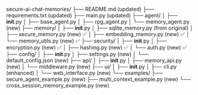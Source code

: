 secure-ai-chat-memories/
├── README.md (updated)
├── requirements.txt (updated)
├── main.py (updated)
├── agent/
│   ├── __init__.py
│   ├── base_agent.py
│   ├── rpg_agent.py
│   └── memory_agent.py (new)
├── memory/
│   ├── __init__.py
│   ├── sqlite_memory.py (from original)
│   ├── secure_memory.py (new) ✅ 
│   ├── embedding_memory.py (new) ✅ 
│   └── memory_utils.py (new) ✅ 
├── security/
│   ├── __init__.py
│   ├── encryption.py (new) ✅ 
│   ├── hashing.py (new) ✅ 
│   └── auth.py (new) ✅ 
├── config/
│   ├── __init__.py
│   ├── settings.py (new)
│   └── default_config.json (new)
├── api/
│   ├── __init__.py
│   ├── memory_api.py (new)
│   └── middleware.py (new)
├── ui/
│   ├── __init__.py
│   ├── cli.py (enhanced)
│   └── web_interface.py (new)
└── examples/
    ├── secure_agent_example.py (new)
    ├── multi_context_example.py (new)
    └── cross_session_memory_example.py (new)
```